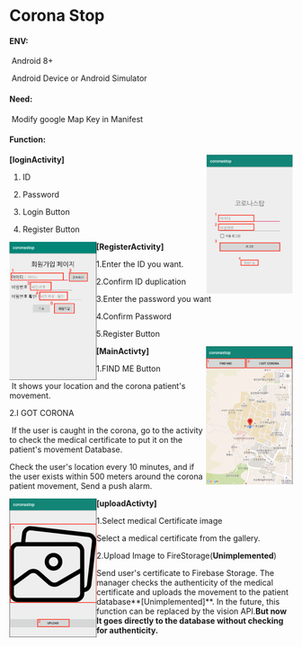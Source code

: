 # Corona Stop

#### ENV:

​			Android 8+ 

​			Android Device or Android Simulator

#### Need:

​			Modify google Map Key in Manifest

#### Function:

<img src="/img/login.png" align="right" alt="login" style="zoom:25%;" />**[loginActivity]**

  1.  ID

2. Password

3. Login Button 

4. Register Button





















<img src="/img/register.png" align="left" alt="register" style="zoom:25%;"  />**[RegisterActivity]**

1.Enter the ID you want.

2.Confirm ID duplication

3.Enter the password you want

4.Confirm Password

5.Register Button

















<img src="/img/main.png" align ="right" alt="main" style="zoom:25%;" />**[MainActivty]**

1.FIND ME Button

​	It shows your location and the corona patient's movement.

2.I GOT CORONA

​	If the user is caught in the corona, go to the activity to check the medical certificate to put it on the patient's movement Database.

Check the user's location every 10 minutes, and if the user exists within 500 meters around the corona patient movement,
Send a push alarm.



















<img src="/img/upload.png" align="left" alt="upload" style="zoom:25%;" />**[uploadActivty]**

1.Select medical Certificate image

Select a medical certificate from the gallery.



2.Upload Image to FireStorage(**Unimplemented**)

Send user's certificate to Firebase Storage. The manager checks the authenticity of the medical certificate and uploads the movement to the patient database**[Unimplemented]**. In the future, this function can be replaced by the vision API.**But now It goes directly to the database without checking for authenticity.**























